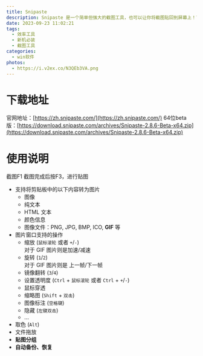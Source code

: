 ```yaml
---
title: Snipaste
description: Snipaste 是一个简单但强大的截图工具，也可以让你将截图贴回到屏幕上！下载并打开 Snipaste，按下 `F1` 来开始截图，再按 `F3`，截图就在桌面置顶显示了。就这么简单！
date: 2023-09-23 11:02:21
tags:
  - 效率工具
  - 新机必装
  - 截图工具
categories:
  - win软件
photos:
  - https://i.v2ex.co/N3QEb3VA.png
---
```


# 下载地址
官网地址：[https://zh.snipaste.com/](https://zh.snipaste.com/)
64位beta版：[https://download.snipaste.com/archives/Snipaste-2.8.6-Beta-x64.zip](https://download.snipaste.com/archives/Snipaste-2.8.6-Beta-x64.zip)
# 使用说明
截图F1
截图完成后按F3，进行贴图
- 支持将剪贴板中的以下内容转为图片
    - 图像
    - 纯文本
    - HTML 文本
    - 颜色信息
    - 图像文件：PNG, JPG, BMP, ICO, **GIF** 等
- 图片窗口支持的操作
    - 缩放 (`鼠标滚轮` 或者 `+`/`-`)  
        对于 GIF 图片则是加速/减速
    - 旋转 (`1`/`2`)  
        对于 GIF 图片则是 上一帧/下一帧
    - 镜像翻转 (`3`/`4`)
    - 设置透明度 (`Ctrl` + `鼠标滚轮` 或者 `Ctrl` + `+`/`-`)
    - 鼠标穿透
    - 缩略图 (`Shift` + `双击`)
    - 图像标注 (`空格键`)
    - 隐藏 (`左键双击`)
    - ...
- 取色 (`Alt`)
- 文件拖放
- **贴图分组**
- **自动备份、恢复**